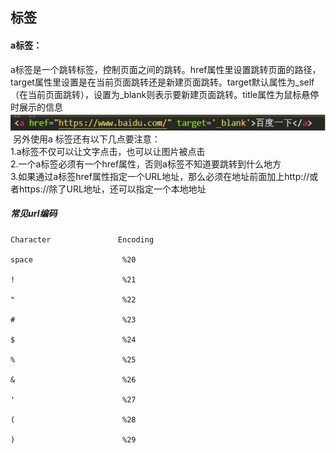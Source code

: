 
## 标签

#### a标签：

a标签是一个跳转标签，控制页面之间的跳转。href属性里设置跳转页面的路径，target属性里设置是在当前页面跳转还是新建页面跳转。target默认属性为_self（在当前页面跳转），设置为_blank则表示要新建页面跳转。title属性为鼠标悬停时展示的信息
 ![](./image/html-1.png)
 另外使用a 标签还有以下几点要注意：<br>
1.a标签不仅可以让文字点击，也可以让图片被点击<br>​
2.一个a标签必须有一个href属性，否则a标签不知道要跳转到什么地方<br>
3.如果通过a标签href属性指定一个URL地址，那么必须在地址前面加上http://或者https:// ​ 除了URL地址，还可以指定一个本地地址

##### 常见url编码

```
Character               Encoding

space                    %20

!                        %21

"                        %22

#                        %23

$                        %24

%                        %25

&                        %26

'                        %27

(                        %28

)                        %29
```